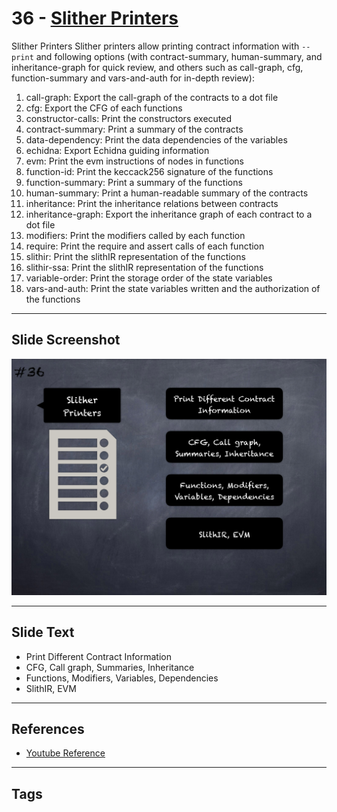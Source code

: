 
# 36 - [Slither Printers](./Slither%20Printers.md)

Slither Printers Slither printers allow printing contract information with `--print` and following options (with contract-summary, human-summary, and inheritance-graph for quick review, and others such as call-graph, cfg, function-summary and vars-and-auth for in-depth review):

1.  call-graph: Export the call-graph of the contracts to a dot file
2.  cfg: Export the CFG of each functions
3.  constructor-calls: Print the constructors executed
4.  contract-summary: Print a summary of the contracts
5.  data-dependency: Print the data dependencies of the variables
6.  echidna: Export Echidna guiding information
7.  evm: Print the evm instructions of nodes in functions
8.  function-id: Print the keccack256 signature of the functions
9.  function-summary: Print a summary of the functions
10.  human-summary: Print a human-readable summary of the contracts
11.  inheritance: Print the inheritance relations between contracts
12.  inheritance-graph: Export the inheritance graph of each contract to a dot file
13.  modifiers: Print the modifiers called by each function
14.  require: Print the require and assert calls of each function
15.  slithir: Print the slithIR representation of the functions
16.  slithir-ssa: Print the slithIR representation of the functions          
17.  variable-order: Print the storage order of the state variables
18.  vars-and-auth: Print the state variables written and the authorization of the functions
___
## Slide Screenshot
![036.png](../../images/6.Audit%20Techniques%20and%20Tools%20101/036.png)
___
## Slide Text
- Print Different Contract Information
- CFG, Call graph, Summaries, Inheritance
- Functions, Modifiers, Variables, Dependencies
- SlithIR, EVM
___
## References
- [Youtube Reference](https://youtu.be/QstpNY1IuqM?t=1108)
___
## Tags
